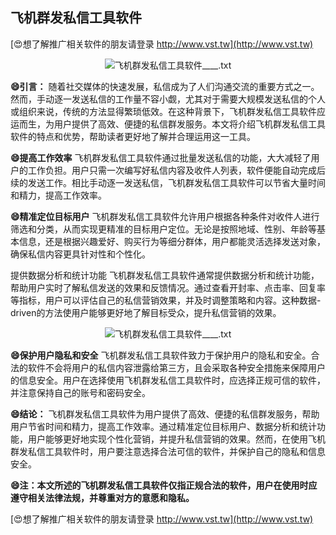 ## **飞机群发私信工具软件**

[😍想了解推广相关软件的朋友请登录 http://www.vst.tw](http://www.vst.tw)

 <center><img src="https://vst.tw/MP4/tuiguang/png/1.png" alt="飞机群发私信工具软件____.txt"></center>

**😄引言：**
随着社交媒体的快速发展，私信成为了人们沟通交流的重要方式之一。然而，手动逐一发送私信的工作量不容小觑，尤其对于需要大规模发送私信的个人或组织来说，传统的方法显得繁琐低效。在这种背景下，飞机群发私信工具软件应运而生，为用户提供了高效、便捷的私信群发服务。本文将介绍飞机群发私信工具软件的特点和优势，帮助读者更好地了解并合理运用这一工具。

**😄提高工作效率**
飞机群发私信工具软件通过批量发送私信的功能，大大减轻了用户的工作负担。用户只需一次编写好私信内容及收件人列表，软件便能自动完成后续的发送工作。相比手动逐一发送私信，飞机群发私信工具软件可以节省大量时间和精力，提高工作效率。

**😄精准定位目标用户**
飞机群发私信工具软件允许用户根据各种条件对收件人进行筛选和分类，从而实现更精准的目标用户定位。无论是按照地域、性别、年龄等基本信息，还是根据兴趣爱好、购买行为等细分群体，用户都能灵活选择发送对象，确保私信内容更具针对性和个性化。

提供数据分析和统计功能
飞机群发私信工具软件通常提供数据分析和统计功能，帮助用户实时了解私信发送的效果和反馈情况。通过查看开封率、点击率、回复率等指标，用户可以评估自己的私信营销效果，并及时调整策略和内容。这种数据-driven的方法使用户能够更好地了解目标受众，提升私信营销的效果。

 <center><img src="https://vst.tw/MP4/tuiguang/png/8.png" alt="飞机群发私信工具软件____.txt"></center>

**😄保护用户隐私和安全**
飞机群发私信工具软件致力于保护用户的隐私和安全。合法的软件不会将用户的私信内容泄露给第三方，且会采取各种安全措施来保障用户的信息安全。用户在选择使用飞机群发私信工具软件时，应选择正规可信的软件，并注意保持自己的账号和密码安全。

**😄结论：**
飞机群发私信工具软件为用户提供了高效、便捷的私信群发服务，帮助用户节省时间和精力，提高工作效率。通过精准定位目标用户、数据分析和统计功能，用户能够更好地实现个性化营销，并提升私信营销的效果。然而，在使用飞机群发私信工具软件时，用户要注意选择合法可信的软件，并保护自己的隐私和信息安全。

**😄注：本文所述的飞机群发私信工具软件仅指正规合法的软件，用户在使用时应遵守相关法律法规，并尊重对方的意愿和隐私。**

[😍想了解推广相关软件的朋友请登录 http://www.vst.tw](http://www.vst.tw)



